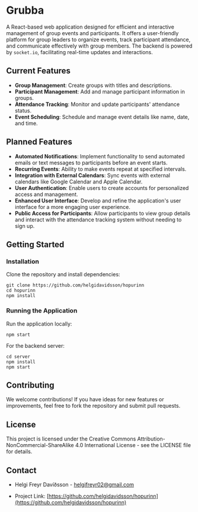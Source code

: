 # Grubba

A React-based web application designed for efficient and interactive management of group events and participants. It offers a user-friendly platform for group leaders to organize events, track participant attendance, and communicate effectively with group members. The backend is powered by `socket.io`, facilitating real-time updates and interactions.

## Current Features

- **Group Management**: Create groups with titles and descriptions.
- **Participant Management**: Add and manage participant information in groups.
- **Attendance Tracking**: Monitor and update participants' attendance status.
- **Event Scheduling**: Schedule and manage event details like name, date, and time.

## Planned Features

- **Automated Notifications**: Implement functionality to send automated emails or text messages to participants before an event starts.
- **Recurring Events**: Ability to make events repeat at specified intervals.
- **Integration with External Calendars**: Sync events with external calendars like Google Calendar and Apple Calendar.
- **User Authentication**: Enable users to create accounts for personalized access and management.
- **Enhanced User Interface**: Develop and refine the application's user interface for a more engaging user experience.
- **Public Access for Participants**: Allow participants to view group details and interact with the attendance tracking system without needing to sign up.

## Getting Started

### Installation

Clone the repository and install dependencies:

`git clone https://github.com/helgidavidsson/hopurinn`\
`cd hopurinn`\
`npm install`

### Running the Application

Run the application locally:

`npm start`

For the backend server:

`cd server`\
`npm install`\
`npm start`

## Contributing

We welcome contributions! If you have ideas for new features or improvements, feel free to fork the repository and submit pull requests.

## License

This project is licensed under the Creative Commons Attribution-NonCommercial-ShareAlike 4.0 International License - see the LICENSE file for details.

## Contact

- Helgi Freyr Davíðsson - [helgifreyr02@gmail.com](helgifreyr02@gmail.com)

- Project Link: [https://github.com/helgidavidsson/hopurinn](https://github.com/helgidavidsson/hopurinn)
